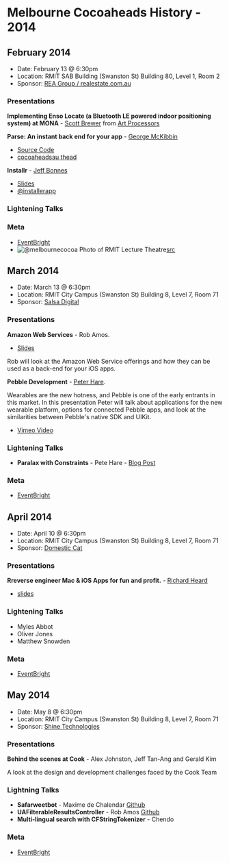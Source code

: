 # Melbourne Cocoaheads History - 2014

## February 2014

- Date: February 13 @ 6:30pm
- Location: RMIT SAB Building (Swanston St) Building 80, Level 1, Room 2
- Sponsor: [REA Group / realestate.com.au](http://careers.realestate.com.au/rea-group-careers)

### Presentations

**Implementing Enso Locate (a Bluetooth LE powered indoor positioning system) at MONA** - [Scott Brewer](https://twitter.com/goawaygeek) from [Art Processors](https://twitter.com/ArtProcessors)

**Parse: An instant back end for your app** - [George McKibbin](http://www.twitter.com/georgeantium)

- [Source Code](https://github.com/cooliodoc/Parse-Cats)
- [cocoaheadsau thead](https://groups.google.com/d/msg/cocoaheadsau/dq6TrcaDWFc/0x-1qhx2Ut0J)

**Installr** - [Jeff Bonnes](https://twitter.com/jeffbonnes)

- [Slides](http://www.slideshare.net/jeffbonnes/easier-app-beta-testing-with-installr)
- [@installerapp](https://twitter.com/installrapp)

### Lightening Talks

### Meta

- [EventBright](http://www.eventbrite.com.au/e/melbourne-cocoaheads-february-2013-tickets-10160198427)
- ![@melbournecocoa Photo of RMIT Lecture Theatre](https://pbs.twimg.com/media/BgVuJMyCQAAi5jm.jpg:large)[src](https://twitter.com/melbournecocoa/status/433874043771445249/photo/1)

## March 2014

- Date: March 13 @ 6:30pm
- Location: RMIT City Campus (Swanston St) Building 8, Level 7, Room 71
- Sponsor: [Salsa Digital](http://www.salsadigital.com.au)

### Presentations

**Amazon Web Services** - Rob Amos. 

- [Slides](http://bok.im/linked/cocoaheads-2014-03-13-links.html)

Rob will look at the Amazon Web Service offerings and how they can be used as a back-end for your iOS apps.

**Pebble Development** - [Peter Hare](https://twitter.com/petehare).

Wearables are the new hotness, and Pebble is one of the early entrants in this market. In this presentation Peter will talk about applications for the new wearable platform, options for connected Pebble apps, and look at the similarities between Pebble's native SDK and UIKit.

- [Vimeo Video](https://vimeo.com/91412854)

### Lightening Talks

- **Paralax with Constraints** - Pete Hare - [Blog Post](http://blog.domesticcat.com.au/ios/2014/03/19/creating-parallax-effect-on-uiscrollview-using-simple-constraints/)

### Meta

- [EventBright](http://www.eventbrite.com.au/e/melbourne-cocoaheads-march-2013-tickets-10829510357)


## April 2014

- Date: April 10 @ 6:30pm
- Location: RMIT City Campus (Swanston St) Building 8, Level 7, Room 71
- Sponsor: [Domestic Cat](http://domesticcat.com.au)

### Presentations

**Rreverse engineer Mac & iOS Apps for fun and profit.** - [Richard Heard](https://twitter.com/heardrwt)

- [slides](https://speakerdeck.com/heardrwt/cocoaheads-melbourne-april-2014-reverse-engineering-mac-and-ios-apps)

### Lightening Talks

- Myles Abbot
- Oliver Jones
- Matthew Snowden

### Meta

- [EventBright](http://www.eventbrite.com.au/e/melbourne-cocoaheads-april-2014-tickets-11134273913)


## May 2014

- Date: May 8 @ 6:30pm
- Location: RMIT City Campus (Swanston St) Building 8, Level 7, Room 71
- Sponsor: [Shine Technologies](http://www.shinetech.com)

### Presentations

**Behind the scenes at Cook** - Alex Johnston, Jeff Tan-Ang and Gerald Kim

A look at the design and development challenges faced by the Cook Team

### Lightning Talks

- **Safarweetbot** - Maxime de Chalendar [Github](https://github.com/DCMaxxx/Safarweetbot)
- **UAFilterableResultsController** - Rob Amos [Github](https://github.com/unsignedapps/UAFilterableResultsController/)
- **Multi-lingual search with CFStringTokenizer** - Chendo

### Meta

- [EventBright](https://www.eventbrite.com.au/e/melbourne-cocoaheads-may-2014-tickets-11327686415)
